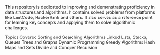 This repository is dedicated to improving and demonstrating proficiency in data structures and algorithms. 
It contains solved problems from platforms like LeetCode, HackerRank and others. It also serves as a reference point for learning key concepts and applying them to solve algorithmic challenges.

Topics Covered
Sorting and Searching Algorithms
Linked Lists, Stacks, Queues
Trees and Graphs
Dynamic Programming
Greedy Algorithms
Hash Maps and Sets
Divide and Conquer
Recursion


